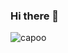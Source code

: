 ### Hi there 👋
![capoo](https://github.com/krislette/krislette/assets/143507354/1e98f28b-aad8-4c9c-b9fa-a981f1488f35)

<!--
**krislette/krislette** is a ✨ _special_ ✨ repository because its `README.md` (this file) appears on your GitHub profile.

Here are some ideas to get you started:

- 🔭 I’m currently working on ...
- 🌱 I’m currently learning ...
- 👯 I’m looking to collaborate on ...
- 🤔 I’m looking for help with ...
- 💬 Ask me about ...
- 📫 How to reach me: ...
- 😄 Pronouns: ...
- ⚡ Fun fact: ...
-->
